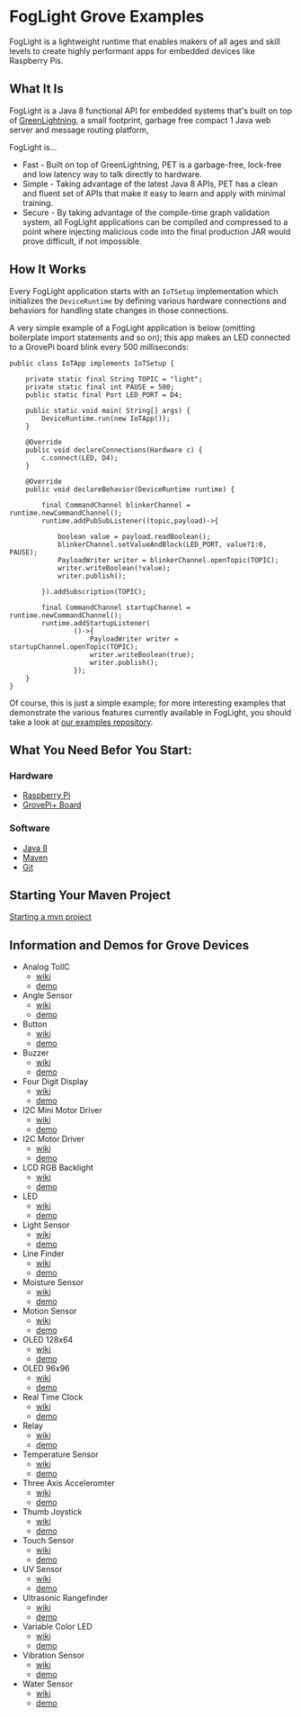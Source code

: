 # FogLight Grove Examples
FogLight is a lightweight runtime that enables makers of all ages and skill levels to create highly performant apps for embedded devices like Raspberry Pis.

## What It Is ##
FogLight is a Java 8 functional API for embedded systems that's built on top of [GreenLightning](https://github.com/oci-pronghorn/GreenLightning), a small footprint, garbage free compact 1 Java web server and message routing platform, 

FogLight is...
- Fast - Built on top of GreenLightning, PET is a garbage-free, lock-free and low latency way to talk directly to hardware.
- Simple - Taking advantage of the latest Java 8 APIs, PET has a clean and fluent set of APIs that make it easy to learn and apply with minimal training.
- Secure - By taking advantage of the compile-time graph validation system, all FogLight applications can be compiled and compressed to a point where injecting malicious code into the final production JAR would prove difficult, if not impossible.

## How It Works ##
Every FogLight application starts with an `IoTSetup` implementation which initializes the `DeviceRuntime` by defining various hardware connections and behaviors for handling state changes in those connections.  

A very simple example of a FogLight application is below (omitting boilerplate import statements and so on); this app makes an LED connected to a GrovePi board blink every 500 milliseconds:

    public class IoTApp implements IoTSetup {
        
        private static final String TOPIC = "light";
        private static final int PAUSE = 500;    
        public static final Port LED_PORT = D4;
               
        public static void main( String[] args) {
            DeviceRuntime.run(new IoTApp());
        }    
        
        @Override
        public void declareConnections(Hardware c) {
            c.connect(LED, D4);
        }
    
        @Override
        public void declareBehavior(DeviceRuntime runtime) {
            
            final CommandChannel blinkerChannel = runtime.newCommandChannel();        
            runtime.addPubSubListener((topic,payload)->{
                
                boolean value = payload.readBoolean();
                blinkerChannel.setValueAndBlock(LED_PORT, value?1:0, PAUSE);               
                PayloadWriter writer = blinkerChannel.openTopic(TOPIC);
                writer.writeBoolean(!value);
                writer.publish();
                
            }).addSubscription(TOPIC); 
                    
            final CommandChannel startupChannel = runtime.newCommandChannel(); 
            runtime.addStartupListener(
                    ()->{
                        PayloadWriter writer = startupChannel.openTopic(TOPIC);
                        writer.writeBoolean(true);
                        writer.publish();
                    });        
        } 
    }
    
Of course, this is just a simple example; for more interesting examples that demonstrate the various features currently available in FogLight, you should take a look at [our examples repository](#information-and-demos-for-grove-devices).
## What You Need Befor You Start:
### Hardware
- [Raspberry Pi](https://www.raspberrypi.org/)
- [GrovePi+ Board](https://www.dexterindustries.com/shop/grovepi-board/)
### Software
- [Java 8](https://docs.oracle.com/javase/8/docs/technotes/guides/install/install_overview.html)
- [Maven](https://maven.apache.org/install.html)
- [Git](https://git-scm.com/)
## Starting Your Maven Project
[Starting a mvn project](https://github.com/oci-pronghorn/FogLighter/blob/master/README.md)
## Information and Demos for Grove Devices
- Analog TollC
  - [wiki](http://wiki.seeed.cc/Grove-I2C_ADC/)
  - [demo]()
- Angle Sensor
  - [wiki](http://wiki.seeed.cc/Grove-Rotary_Angle_Sensor/)
  - [demo](https://github.com/oci-pronghorn/FogLight-Grove/blob/master/AngleSensor/AngleSensor.md)
- Button
  - [wiki](http://wiki.seeed.cc/Grove-Button/)
  - [demo](https://github.com/oci-pronghorn/FogLight-Grove/blob/master/Button/Button.md)
- Buzzer
  - [wiki](http://wiki.seeed.cc/Grove-Buzzer/)
  - [demo](https://github.com/oci-pronghorn/FogLight-Grove/blob/master/Buzzer/Buzzer.md)
- Four Digit Display
  - [wiki](http://wiki.seeed.cc/Grove-4-Digit_Display/)
  - [demo]()
- I2C Mini Motor Driver
  - [wiki](http://wiki.seeed.cc/Grove-Mini_I2C_Motor_Driver_v1.0/)
  - [demo]()
- I2C Motor Driver
  - [wiki](http://wiki.seeed.cc/Grove-I2C_Motor_Driver_V1.3/)
  - [demo]()
- LCD RGB Backlight
  - [wiki](http://wiki.seeed.cc/Grove-LCD_RGB_Backlight/)
  - [demo]()
- LED
  - [wiki](http://wiki.seeed.cc/Grove-LED_Socket_Kit/)
  - [demo]()
- Light Sensor
  - [wiki](http://wiki.seeed.cc/Grove-Light_Sensor/)
  - [demo](https://github.com/oci-pronghorn/FogLight-Grove/blob/master/LightSensor/LightSensor.md)
- Line Finder
  - [wiki](http://wiki.seeed.cc/Grove-Line_Finder/)
  - [demo](https://github.com/oci-pronghorn/FogLight-Grove/blob/master/LineFinder/LineFinder.md)
- Moisture Sensor
  - [wiki](http://wiki.seeed.cc/Grove-Moisture_Sensor/)
  - [demo](https://github.com/oci-pronghorn/FogLight-Grove/blob/master/MoistureSensor/MoistureSensor.md)
- Motion Sensor
  - [wiki](http://wiki.seeed.cc/Grove-Motion_Sensor/)
  - [demo](https://github.com/oci-pronghorn/FogLight-Grove/blob/master/MotionSensor/MotionSensor.md)
- OLED 128x64
  - [wiki](http://wiki.seeed.cc/Grove-OLED_Display_0.96inch/)
  - [demo]()
- OLED 96x96
  - [wiki](http://wiki.seeed.cc/Grove-OLED_Display_1.12inch/)
  - [demo]()
- Real Time Clock
  - [wiki](http://wiki.seeed.cc/Grove-RTC/)
  - [demo]()
- Relay
  - [wiki](http://wiki.seeed.cc/Grove-Relay/)
  - [demo](https://github.com/oci-pronghorn/FogLight-Grove/blob/master/Relay/Relay.md)
- Temperature Sensor
  - [wiki](http://wiki.seeed.cc/Grove-Temperature_Sensor/)
  - [demo]()
- Three Axis Acceleromter
  - [wiki](http://wiki.seeed.cc/Grove-3-Axis_Digital_Accelerometer-1.5g/)
  - [demo]()
- Thumb Joystick
  - [wiki](http://wiki.seeed.cc/Grove-Thumb_Joystick/)
  - [demo](https://github.com/oci-pronghorn/FogLight-Grove/blob/master/ThumbJoystick/readme.md)
- Touch Sensor
  - [wiki](http://wiki.seeed.cc/Grove-Touch_Sensor/)
  - [demo]()
- UV Sensor
  - [wiki](http://wiki.seeed.cc/Grove-UV_Sensor/)
  - [demo](https://github.com/oci-pronghorn/FogLight-Grove/blob/master/UVSensor/UVSensor.md)
- Ultrasonic Rangefinder
  - [wiki](http://wiki.seeed.cc/Grove-Ultrasonic_Ranger/)
  - [demo](https://github.com/oci-pronghorn/FogLight-Grove/blob/master/UltrasonicRangefinder/UltrasonicSensor.md)
- Variable Color LED
  - [wiki](http://wiki.seeed.cc/Grove-Variable_Color_LED/)
  - [demo](https://github.com/oci-pronghorn/FogLight-Grove/blob/master/VariableColorLED/VariableColorLED.md)
- Vibration Sensor
  - [wiki](http://wiki.seeed.cc/Grove-Piezo_Vibration_Sensor/)
  - [demo](https://github.com/oci-pronghorn/FogLight-Grove/blob/master/VibrationSensor/readme.md)
- Water Sensor
  - [wiki](http://wiki.seeed.cc/Grove-Water_Sensor/)
  - [demo](https://github.com/oci-pronghorn/FogLight-Grove/blob/master/WaterSensor/readme.md)
